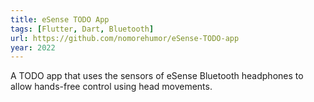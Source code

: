```yaml
---
title: eSense TODO App
tags: [Flutter, Dart, Bluetooth]
url: https://github.com/nomorehumor/eSense-TODO-app
year: 2022
---
```


A TODO app that uses the sensors of eSense Bluetooth headphones to allow hands-free control using head movements.